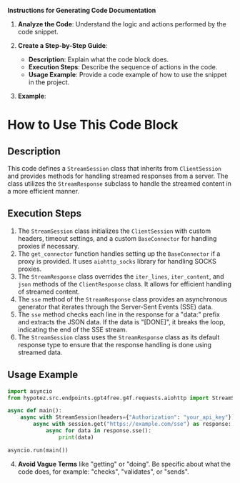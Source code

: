**Instructions for Generating Code Documentation**

1. **Analyze the Code**: Understand the logic and actions performed by the code snippet.

2. **Create a Step-by-Step Guide**:
    - **Description**: Explain what the code block does.
    - **Execution Steps**: Describe the sequence of actions in the code.
    - **Usage Example**: Provide a code example of how to use the snippet in the project.

3. **Example**:

How to Use This Code Block
=========================================================================================

Description
-------------------------
This code defines a `StreamSession` class that inherits from `ClientSession` and provides methods for handling streamed responses from a server. The class utilizes the `StreamResponse` subclass to handle the streamed content in a more efficient manner.

Execution Steps
-------------------------
1. The `StreamSession` class initializes the `ClientSession` with custom headers, timeout settings, and a custom `BaseConnector` for handling proxies if necessary.
2. The `get_connector` function handles setting up the `BaseConnector` if a proxy is provided. It uses `aiohttp_socks` library for handling SOCKS proxies.
3. The `StreamResponse` class overrides the `iter_lines`, `iter_content`, and `json` methods of the `ClientResponse` class. It allows for efficient handling of streamed content.
4. The `sse` method of the `StreamResponse` class provides an asynchronous generator that iterates through the Server-Sent Events (SSE) data.
5. The `sse` method checks each line in the response for a "data:" prefix and extracts the JSON data. If the data is "[DONE]", it breaks the loop, indicating the end of the SSE stream.
6. The `StreamSession` class uses the `StreamResponse` class as its default response type to ensure that the response handling is done using streamed data.

Usage Example
-------------------------

```python
import asyncio
from hypotez.src.endpoints.gpt4free.g4f.requests.aiohttp import StreamSession

async def main():
    async with StreamSession(headers={"Authorization": "your_api_key"}) as session:
        async with session.get("https://example.com/sse") as response:
            async for data in response.sse():
                print(data)

asyncio.run(main())
```

4. **Avoid Vague Terms** like "getting" or "doing". Be specific about what the code does, for example: "checks", "validates", or "sends".